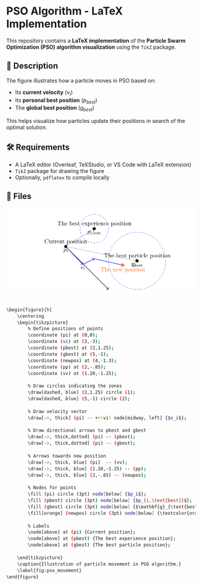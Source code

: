 # PSO Algorithm - LaTeX Implementation

This repository contains a **LaTeX implementation** of the **Particle Swarm Optimization (PSO) algorithm visualization** using the `TikZ` package.

## 📜 Description
The figure illustrates how a particle moves in PSO based on:
- Its **current velocity** ($v_i$)
- Its **personal best position** ($p_{best}$)
- The **global best position** ($g_{best}$)

This helps visualize how particles update their positions in search of the optimal solution.

## 🛠️ Requirements
- A LaTeX editor (Overleaf, TeXStudio, or VS Code with LaTeX extension)
- `TikZ` package for drawing the figure
- Optionally, `pdflatex` to compile locally

## 📂 Files
![pso_diagram](figure/pso-latex.PNG)

```sh

\begin{figure}[h]
    \centering
    \begin{tikzpicture}
        % Define positions of points
        \coordinate (pi) at (0,0);
        \coordinate (vi) at (3,-3);
        \coordinate (pbest) at (2,1.25);
        \coordinate (gbest) at (5,-1);
        \coordinate (newpos) at (4,-1.3);
        \coordinate (pp) at (2,-.85);
        \coordinate (vv) at (1.20,-1.25);
        
        % Draw circles indicating the zones
        \draw[dashed, blue] (2,1.25) circle (1);
        \draw[dashed, blue] (5,-1) circle (2);

        % Draw velocity vector
        \draw[->, thick] (pi) -- ++(vi) node[midway, left] {$v_i$};

        % Draw directional arrows to pbest and gbest
        \draw[->, thick,dotted] (pi) -- (pbest);
        \draw[->, thick,dotted] (pi) -- (gbest);
        
        % Arrows towards new position
        \draw[->, thick, blue] (pi)  -- (vv);
        \draw[->, thick, blue] (1.20,-1.25) -- (pp);
        \draw[->, thick, blue] (2,-.85) -- (newpos);
        
        % Nodes for points
        \fill (pi) circle (3pt) node[below] {$p_i$};
        \fill (pbest) circle (3pt) node[below] {$p_{i,\text{best}}$};
        \fill (gbest) circle (3pt) node[below] {$\mathbf{g}_{\text{best}}$};
        \fill[orange] (newpos) circle (3pt) node[below] {\textcolor{orange}{The new position}};
        
        % Labels
        \node[above] at (pi) {Current position};
        \node[above] at (pbest) {The best experience position};
        \node[above] at (gbest) {The best particle position};

    \end{tikzpicture}
    \caption{Illustration of particle movement in PSO algorithm.}
    \label{fig:pso_movement}
\end{figure}
